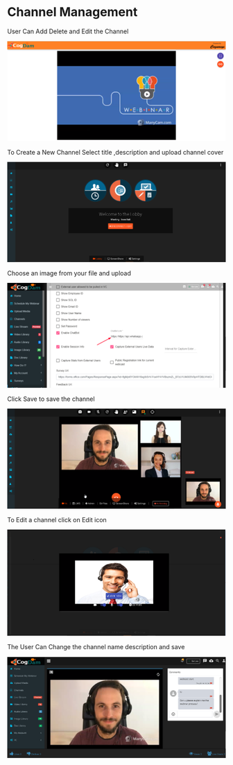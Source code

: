 # Channel Management

User Can Add Delete and Edit the Channel

![](../.gitbook/assets/image%20%28148%29.png)

To Create a New Channel Select title ,description and upload channel cover

![](../.gitbook/assets/image%20%28158%29.png)

Choose an image from your file and upload

![](../.gitbook/assets/image%20%28261%29.png)

Click Save to save the channel

![](../.gitbook/assets/image%20%2835%29.png)

To Edit a channel click on Edit icon

![](../.gitbook/assets/image%20%28209%29.png)

The User Can Change the channel name description and save

![](../.gitbook/assets/image%20%2850%29.png)

